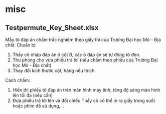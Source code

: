 # misc

## Testpermute_Key_Sheet.xlsx

Mẫu tô đáp án chấm trắc nghiệm theo giấy thi của Trường Đại học Mỏ - Địa chất.
Chuẩn bị:
1. Thầy cô nhập đáp án ở cột B, các ô đáp án sẽ tự động tô đen.
2. Thu phóng cho vừa phiếu trả lời (nếu chấm theo phiếu của Trường Đại học Mỏ - Địa chất)
3. Thay đổi kích thước cột, hàng nếu thích

Cách chấm:
1. Hiển thị phiếu tô đáp án trên màn hình máy tính, tăng độ sáng màn hình lên tối đa (nếu cần)
2. Đưa phiếu trả lời lên và đối chiếu
Thầy cô có thể in ra giấy trong suốt hoặc phim để sử dụng,...
